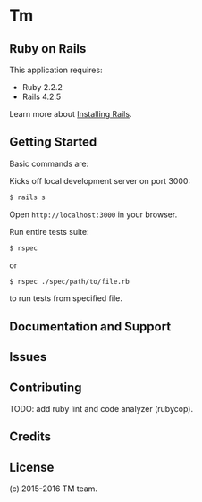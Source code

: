 Tm
================

Ruby on Rails
-------------

This application requires:

- Ruby 2.2.2
- Rails 4.2.5

Learn more about [Installing Rails](http://railsapps.github.io/installing-rails.html).

Getting Started
---------------

Basic commands are:

Kicks off local development server on port 3000:

```bash
$ rails s
```

Open `http://localhost:3000` in your browser.

Run entire tests suite:

```bash
$ rspec
```

or

```bash
$ rspec ./spec/path/to/file.rb
```

to run tests from specified file.

Documentation and Support
-------------------------

Issues
-------------


Contributing
------------

TODO: add ruby lint and code analyzer (rubycop).

Credits
-------

License
-------

(c) 2015-2016 TM team.
